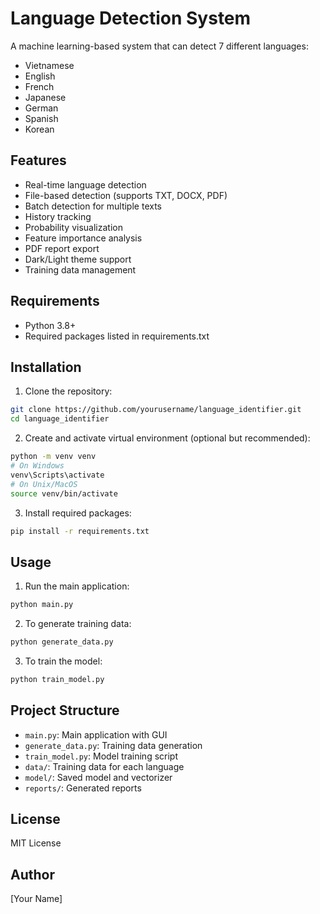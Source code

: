 # Language Detection System

A machine learning-based system that can detect 7 different languages:
- Vietnamese
- English
- French
- Japanese
- German
- Spanish
- Korean

## Features
- Real-time language detection
- File-based detection (supports TXT, DOCX, PDF)
- Batch detection for multiple texts
- History tracking
- Probability visualization
- Feature importance analysis
- PDF report export
- Dark/Light theme support
- Training data management

## Requirements
- Python 3.8+
- Required packages listed in requirements.txt

## Installation
1. Clone the repository:
```bash
git clone https://github.com/yourusername/language_identifier.git
cd language_identifier
```

2. Create and activate virtual environment (optional but recommended):
```bash
python -m venv venv
# On Windows
venv\Scripts\activate
# On Unix/MacOS
source venv/bin/activate
```

3. Install required packages:
```bash
pip install -r requirements.txt
```

## Usage
1. Run the main application:
```bash
python main.py
```

2. To generate training data:
```bash
python generate_data.py
```

3. To train the model:
```bash
python train_model.py
```

## Project Structure
- `main.py`: Main application with GUI
- `generate_data.py`: Training data generation
- `train_model.py`: Model training script
- `data/`: Training data for each language
- `model/`: Saved model and vectorizer
- `reports/`: Generated reports

## License
MIT License

## Author
[Your Name] 